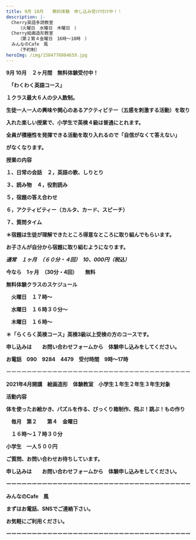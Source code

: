 ```yaml
---
title: 9月 10月　　無料体験　申し込み受け付け中！！　
description: |-
  Cherry英語多読教室　　
  　　（火曜日　水曜日　木曜日　）
  Cherry絵画造形教室
  　　（第２第４金曜日　16時～18時　）
  みんなのCafe　風
  　　（予約制）
heroImg: /img/1584776984659.jpg
---
```

**9月 10月　２ヶ月間　無料体験受付中！**

　**「わくわく英語コース」**

**１クラス最大６人の少人数制。**

**生徒一人一人の興味や関心のあるアクティビテー（五感を刺激する活動）を取り**

**入れた楽しい授業で、小学生で英検４級は普通にとれます。**

**全員が積極性を発揮できる活動を取り入れるので「自信がなくて答えない」**

**がなくなります。**

**授業の内容**

**１、日常の会話　２，英語の歌、しりとり**　

**３、読み物　４，役割読み**　

**５，宿題の答え合わせ**　

**６，アクティビティー（カルタ、カード、スピーチ）**

**７、質問タイム**

**＊宿題は生徒が理解できたところ得意なところに取り組んでもらいます。**

**お子さんが自分から宿題に取り組むようになります。**

***通常　１ヶ月　（６０分・４回）　10、000円（税込）***

**今なら　1ヶ月　（30分・4回）　　無料**　

**無料体験クラスのスケジュール**

　**火曜日　１７時～**

　**水曜日　１６時３０分～**　

　**木曜日　１６時～**

**＊「らくらく英検コース」英検3級以上受検の方のコースです。**

**申し込みは　　お問い合わせフォームから　体験申し込みをしてください。**

**お電話　090　9284　4479　受付時間　9時～17時**

ーーーーーーーーーーーーーーーーーーーーーーーーーーーーーーーーーーーー

**2021年4月開講　絵画造形　体験教室　小学生１年生２年生３年生対象**

**活動内容**

**体を使ったお絵かき、パズルを作る、びっくり箱制作、飛ぶ！跳ぶ！もの作り**

　**毎月　第２　　第４　金曜日**

　**１６時～１７時３０分**

**小学生　一人５００円**

**ご質問、お問い合わせお待ちしています。**

**申し込みは　　お問い合わせフォームから　体験申し込みをしてください。**

**ーーーーーーーーーーーーーーーーーーーーーーーーーーーーーーーーーーーー**

**みんなのCafe　風**　　

**まずはお電話、SNSでご連絡下さい。**

**お気軽にご利用ください。**　　　　　　　　　　　　　　　　　　　　　　　　　　　　　　　　　　　　　　　　　　　　　　　　　　　　　　　　　　　　　　　　　　　　　　　　　　　　　　　　　　　　　　　　　　　　　　　　　　　　　　　　　　　　　　　　　　　　　　　　　　　　　　　　　　　　　　　　　　　　　　　　　　　　　　　　　　　　　　　　　　　　　　　　　　　　　　　　　　　　　　　　　　　　　　　　　　　　　　　　　　　　　　　　　　　　　　　　　　　　　　　　　　　　　　　　　　　　　　　　　　　　　　　　　　　　　　　　　　　　　　　　　　　　　　　　　　　　　　　　　　　　　　　　　　　　　　　　　　　　　　　　　　　　　　　　　　　　　　　　　　　　　　　　　　　　　　　　　　　　　　　　　　　　　　　　　　　　　　　　　　　　　　　　　　　　

**ーーーーーーーーーーーーーーーーーーーーーーーーーーーーーーーーーーーー**